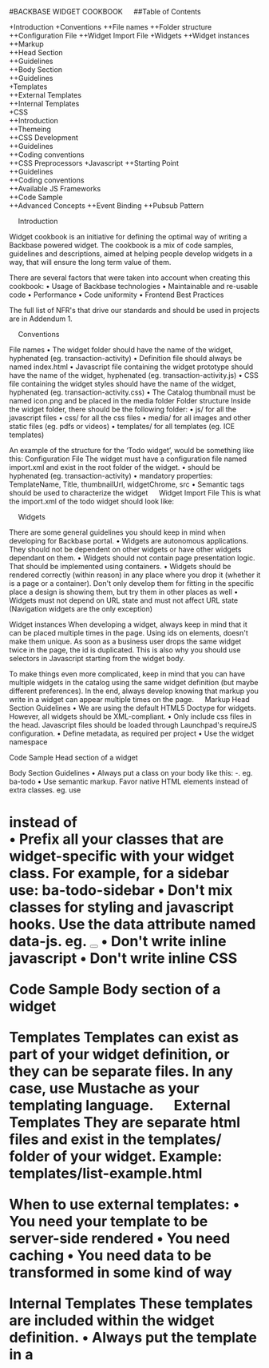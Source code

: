 #BACKBASE WIDGET COOKBOOK
 
##Table of Contents

+Introduction
+Conventions
++File names
++Folder structure
++Configuration File
++Widget Import File
+Widgets
++Widget instances	
++Markup	
++Head Section	
++Guidelines	
++Body Section	
++Guidelines	
+Templates	
++External Templates	
++Internal Templates	
+CSS	
++Introduction	
++Themeing	
++CSS Development	
++Guidelines	
++Coding conventions	
++CSS Preprocessors	
+Javascript	
++Starting Point	
++Guidelines	
++Coding conventions	
++Available JS Frameworks	
++Code Sample	
++Advanced Concepts	
++Event Binding	
++Pubsub Pattern

 
Introduction

Widget cookbook is an initiative for defining the optimal way of writing a Backbase powered widget. The cookbook is a mix of code samples, guidelines and descriptions, aimed at helping people develop widgets in a way, that will ensure the long term value of them.

There are several factors that were taken into account when creating this cookbook:
•	Usage of Backbase technologies
•	Maintainable and re-usable code
•	Performance
•	Code uniformity
•	Frontend Best Practices

The full list of NFR's that drive our standards and should be used in projects are in Addendum 1.

 
Conventions

File names
•	The widget folder should have the name of the widget, hyphenated (eg. transaction-activity)
•	Definition file should always be named index.html
•	Javascript file containing the widget prototype should have the name of the widget, hyphenated (eg. transaction-activity.js)
•	CSS file containing the widget styles should have the name of the widget, hyphenated (eg. transaction-activity.css)
•	The Catalog thumbnail must be named icon.png and be placed in the media folder
Folder structure
Inside the widget folder, there should be the following folder:
•	js/ for all the javascript files
•	css/ for all the css files
•	media/ for all images and other static files (eg. pdfs or videos)
•	templates/ for all templates (eg. ICE templates)

An example of the structure for the ‘Todo widget’, would be something like this: 
Configuration File
The widget must have a configuration file named import.xml and exist in the root folder of the widget.
•	<name> should be hyphenated (eg. transaction-activity)
•	mandatory properties: TemplateName, Title, thumbnailUrl, widgetChrome, src
•	Semantic tags should be used to characterize the widget
 
Widget Import File
This is what the import.xml of the todo widget should look like:

 
 
Widgets

There are some general guidelines you should keep in mind when developing for Backbase portal.
•	Widgets are autonomous applications. They should not be dependent on other widgets or have other widgets dependant on them.
•	Widgets should not contain page presentation logic. That should be implemented using containers.
•	Widgets should be rendered correctly (within reason) in any place where you drop it (whether it is a page or a container). Don't only develop them for fitting in the specific place a design is showing them, but try them in other places as well
•	Widgets must not depend on URL state and must not affect URL state (Navigation widgets are the only exception)

Widget instances
When developing a widget, always keep in mind that it can be placed multiple times in the page. Using ids on elements, doesn't make them unique. As soon as a business user drops the same widget twice in the page, the id is duplicated. This is also why you should use selectors in Javascript starting from the widget body.

To make things even more complicated, keep in mind that you can have multiple widgets in the catalog using the same widget definition (but maybe different preferences). In the end, always develop knowing that markup you write in a widget can appear multiple times on the page.
 
Markup
Head Section
Guidelines
•	We are using the default HTML5 Doctype for widgets. However, all widgets should be XML-compliant.
•	Only include css files in the head. Javascript files should be loaded through Launchpad's requireJS configuration.
•	Define metadata, as required per project
•	Use the widget namespace

Code Sample
Head section of a widget
 

Body Section
Guidelines
•	Always put a class on your body like this: <project prefix>-<widget name>. eg. ba-todo
•	Use semantic markup. Favor native HTML elements instead of extra classes. eg. use <h1> instead of <div class="ba-main-header">
•	Prefix all your classes that are widget-specific with your widget class. For example, for a sidebar use: ba-todo-sidebar
•	Don't mix classes for styling and javascript hooks. Use the data attribute named data-js. eg. <button data-js="submit-form"></button>
•	Don't write inline javascript
•	Don't write inline CSS

Code Sample
Body section of a widget
 

Templates
Templates can exist as part of your widget definition, or they can be separate files. In any case, use Mustache as your templating language.
 
External Templates
They are separate html files and exist in the templates/ folder of your widget. Example:
templates/list-example.html
 

When to use external templates:
•	You need your template to be server-side rendered
•	You need caching
•	You need data to be transformed in some kind of way

Internal Templates
These templates are included within the widget definition. 
•	Always put the template in a <script> tag, for performance reasons.
•	Append all templates at the end of the widget's <body> element.
•	Use the data-template attribute to name your templates.

Example index.html:
 

When to use internal templates:
•	You need to use the template dynamically (not when the widget is rendered but at some other point in time, eg. after some user interaction)
•	You need to access the template directly in JS
•	You need to get the data with an ajax call


 
CSS
Introduction
Writing good CSS code is often underestimated and not taken into account during projects. This results into serious problems in the end, including UI inconsistencies in the portal and performance issues. There are a lot of good books and websites about structuring CSS for large applications, including OOCSS and SMACSS.

Themeing
Themeing should happen on a project level and not per widget. This means that styles affecting what is called "branding" should happen on your themes and not in your widget. These include things like font styling and colors, backgrounds, borders etc. As a guideline, use the following list for things that should be part of your theme and not your widget
•	typography (font styles on headings and paragraphs, related colors)
•	form elements (any styles on inputs, dropdowns, checkboxes etc)
•	links and buttons
•	navigation elements, breadcrumbs
•	grid system
•	specific helper classes (eg. clearfix, hidden etc)
Twitter Bootstrap is the way of defining and using styles for your project. It comes automatically included in themes and available in any widget you built. Use the Bootstrap CSS classes along with the custom classes  in your widget for a fully styled widget.

CSS Development
Guidelines
•	Don't use ids for styling.
•	Avoid long selectors.
•	Avoid styling tags, use classes instead (eg. instead of styling ul.ba-list > li create a new class named ba-list-item and style directly that)
•	Prefer using CSS3 over over techniques (eg. gradients or rounded corners)
•	Group relative styles together, avoid re-writing the same rules.
•	Try to be semantic with class names when needed, but not only for the sake of semantics (eg. grid classes like: span12 are fine, even if they are not semantic at all)
•	Avoid arbitrary values (why do you need a margin-left: 12px?)
•	Don't write all styles in one line.
•	Logically group your styles.
•	Overriding Bootstrap classes in a widget should only happen for exceptions very specific to the widget.
•	Overriding Bootstrap classes in a widget happens by prepending the widget class to the bootstrap class (eg. override .btn by using the rule .ba-todo .btn)
•	Don't use @import in your widget CSS file.
•	Don't use !important.
 
Coding conventions
•	Class names should be all lowercase, with dashes as separators (eg. ba-my-article-comments)
•	CSS classes must start with <project prefix>-<widget name>- (eg. ba-todo-list-item)
CSS Preprocessors
Backbase have chosen for LESS when working with twitter bootstrap theme's to give the benefits of general CSS preprocessing. Twitter Bootstrap also have opted for LESS as there go to preprocessors, giving us better all round support in combination. Plus we get a few tools to boot: http://getbootstrap.com/customize/#less

Javascript
Starting Point
These guidelines will help you jump-start your widget development in a structured way.
Guidelines
•	Begin your module with "use strict"
•	Use the prototype pattern for structuring your widget js code.
•	Use Launchpad dependency management mechanism (RequireJS).
•	Use constants for your string selectors at the top of the file. Separate into SELECTORS (for traversing the DOM, eg. to find all list items) and CLASSES (for behavior, eg. a class to make an element hidden).
•	Add 2 properties in your prototype: widget and $widgetBody, for easy access of the other methods.
•	Cache jQuery objects in the constructor. Name those objects with names starting with $ (to immediately understand which objects are jQuery ones).
•	Avoid running the same jQuery selectors again and again either cache (previous point) or use chaining
•	Avoid heavy DOM manipulation with javascript, for performance reasons
•	Define an init() method that starts the widget.
•	At the end of your module, return a function that returns an initiated instance of the widget.
•	Write JSDoc comments
•	Variable definitions within a function should be done in the beginning of the function
•	Use classes to hold state (eg. $element.addClass('ba-hidden') instead of $element.hide() )

Coding conventions
•	Widget prototype should be a TitleCase version of the widget name (eg. TransactionActivity)
•	Function names and variables should be camelCase.
•	All capital words mean constant
•	Group private functions under the _private object

Available JS Frameworks
•	RequireJS is always be used when defining the widget resources and introducing JS behaviour, as in the code sample
•	AngularJS is our recommended toolset when widget functionalities meet our definition of what requires an MVC pattern. See Advanced Concepts
 
Code Sample
 
 
Advanced Concepts
Event Binding
•	Bind events only within the context of the widget. Either delegate them from the $widgetBody, or bind directly on an element which is specific for the widget (ie. an element that is selected within the $widgetBody).
•	Do all the event binding in the widget init() function.
•	Create the handling of the event in a separate function.
•	Put a short comment to explain what the event does.
 
Pubsub Pattern
Use the pubsub pattern for communication with components outside the widget. Pubsub pattern is good for avoiding hard coupling the widget with the rest of the portal, but it still is some sort of coupling and should be used with caution.
•	Don't use pubsub for UI logic. For example if you need to press a button somewhere else in the page and make the widget appear, this should not be solved with pubsub. (chromes, containers and perspectives are options for solving this problem).
•	When using subscribe, make sure your widget works without it. Lets assume you have 2 widgets: Filters widget and List widget. The List widget "listens" to a channel that the Filter widget publishes the filter changed event to. The List widget should in any case have some default settings for getting data, even if the Filter widget is not present in the page.
•	When you publish an event, pass along all the data. Don't depend on DOM or any other structure for pulling the data.
•	Pubsub is stateless and without any history information and should be treated as such (pass all the data needed with each publish, don't rely on previous states)
